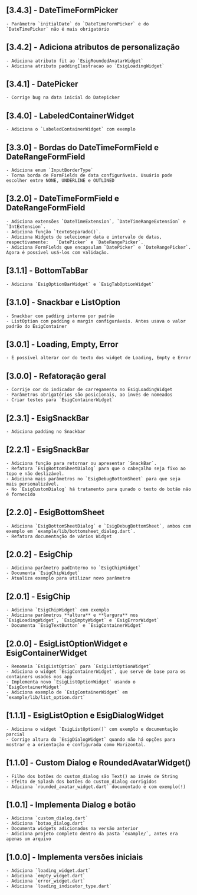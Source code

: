 ## [3.4.3] - DateTimeFormPicker

    - Parâmetro `initialDate` do `DateTimeFormPicker` e do `DateTimePicker` não é mais obrigatório

## [3.4.2] - Adiciona atributos de personalização

    - Adiciona atributo fit ao `EsigRoundedAvatarWidget`
    - Adiciona atributo paddingIlustracao ao `EsigLoadingWidget`

## [3.4.1] - DatePicker

    - Corrige bug na data inicial do Datepicker

## [3.4.0] - LabeledContainerWidget

    - Adiciona o `LabeledContainerWidget` com exemplo

## [3.3.0] - Bordas do DateTimeFormField e DateRangeFormField

    - Adiciona enum `InputBorderType`
    - Torna borda de FormFields de data configuráveis. Usuário pode escolher entre NONE, UNDERLINE e OUTLINED

## [3.2.0] - DateTimeFormField e DateRangeFormField

    - Adiciona extensões `DateTimeExtension`, `DateTimeRangeExtension` e `IntExtension`.
    - Adiciona função `textoSeparado()`.
    - Adiciona Widgets de selecionar data e intervalo de datas, respectivamente:   `DatePicker` e `DateRangePicker`.
    - Adiciona FormFields que encapsulam `DatePicker` e `DateRangePicker`. Agora é possível usá-los com validação.

## [3.1.1] - BottomTabBar

    - Adiciona `EsigOptionBarWidget` e `EsigTabOptionWidget`

## [3.1.0] - Snackbar e ListOption

    - Snackbar com padding interno por padrão
    - ListOption com padding e margin configuráveis. Antes usava o valor padrão do EsigContainer

## [3.0.1] - Loading, Empty, Error

    - É possível alterar cor do texto dos widget de Loading, Empty e Error

## [3.0.0] - Refatoração geral

    - Corrije cor do indicador de carregamento no EsigLoadingWidget
    - Parâmetros obrigatórios são posicionais, ao invés de nomeados
    - Criar testes para `EsigContainerWidget`

## [2.3.1] - EsigSnackBar

    - Adiciona padding no Snackbar

## [2.2.1] - EsigSnackBar

    - Adiciona função para retornar ou apresentar `SnackBar`.
    - Refatora `EsigBottomSheetDialog` para que o cabeçalho seja fixo ao topo e não deslizável.
    - Adiciona mais parâmetros no `EsigDebugBottomSheet` para que seja mais personalizável.
    - No `EsigCustomDialog` há tratamento para qunado o texto do botão não é fornecido

## [2.2.0] - EsigBottomSheet

    - Adiciona `EsigBottomSheetDialog` e `EsigDebugBottomSheet`, ambos com exemplo em `example/lib/bottomsheet_dialog.dart`.
    - Refatora documentação de vários Widget

## [2.0.2] - EsigChip

    - Adiciona parâmetro padInterno no `EsigChipWidget`
    - Documenta `EsigChipWidget`
    - Atualiza exemplo para utilizar novo parâmetro

## [2.0.1] - EsigChip

    - Adiciona `EsigChipWidget` com exemplo
    - Adiciona parâmetros **altura** e **largura** nos `EsigLoadingWidget`, `EsigEmptyWidget` e `EsigErrorWidget`
    - Documenta `EsigTextButton` e `EsigContainerWidget`

## [2.0.0] - EsigListOptionWidget e EsigContainerWidget

    - Renomeia `EsigListOption` para `EsigListOptionWidget`
    - Adiciona o widget `EsigContainerWidget`, que serve de base para os containers usados nos app
    - Implementa novo `EsigListOptionWidget` usando o `EsigContainerWidget`
    - Adiciona exemplo de `EsigContainerWidget` em `example/lib/list_option.dart`

## [1.1.1] - EsigListOption e EsigDialogWidget

    - Adiciona o widget `EsigListOption()` com exemplo e documentação parcial
    - Corrige altura do `EsigDialogWidget` quando não há opções para mostrar e a orientação é configurada como Horizontal.

## [1.1.0] - Custom Dialog e RoundedAvatarWidget()

    - Filho dos botões do custom_dialog são Text() ao invés de String
    - Efeito de Splash dos botões do custom_dialog corrigidos
    - Adiciona `rounded_avatar_widget.dart` documentado e com exemplo(!)

## [1.0.1] - Implementa Dialog e botão

    - Adiciona `custom_dialog.dart`
    - Adiciona `botao_dialog.dart`
    - Documenta widgets adicionados na versão anterior
    - Adiciona projeto completo dentro da pasta `example/`, antes era apenas um arquivo

## [1.0.0] - Implementa versões iniciais

    - Adiciona `loading_widget.dart`
    - Adiciona `empty_widget.dart`
    - Adiciona `error_widget.dart`
    - Adiciona `loading_indicator_type.dart`
